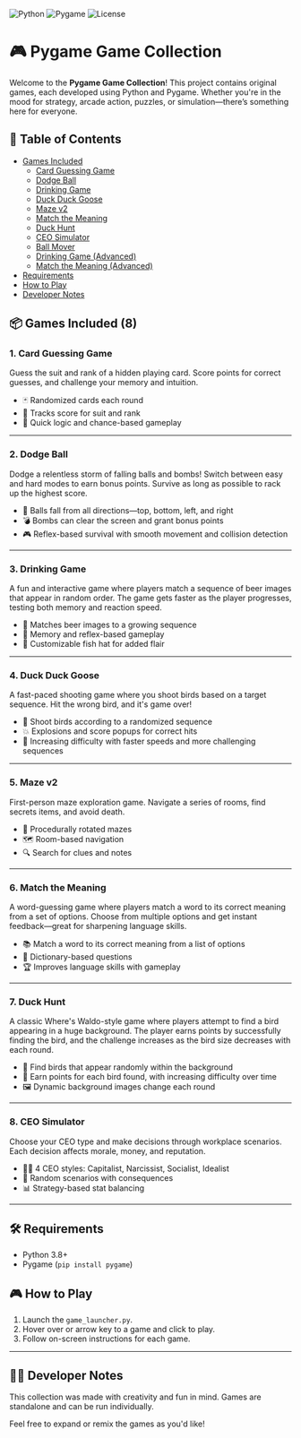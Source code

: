 ![Python](https://img.shields.io/badge/Python-3.8+-blue)
![Pygame](https://img.shields.io/badge/Pygame-2.0-green)
![License](https://img.shields.io/badge/license-MIT-blue)

# 🎮 Pygame Game Collection

Welcome to the **Pygame Game Collection**! This project contains original games, each developed using Python and Pygame. Whether you're in the mood for strategy, arcade action, puzzles, or simulation—there’s something here for everyone.

## 📖 Table of Contents
- [Games Included](#-games-included)
  - [Card Guessing Game](#1-card-guessing-game)
  - [Dodge Ball](#2-dodge-ball)
  - [Drinking Game](#3-drinking-game)
  - [Duck Duck Goose](#4-duck-duck-goose)
  - [Maze v2](#5-maze-v2)
  - [Match the Meaning](#6-match-the-meaning)
  - [Duck Hunt](#7-duck-hunt)
  - [CEO Simulator](#8-ceo-simulator)
  - [Ball Mover](#9-ball-mover)
  - [Drinking Game (Advanced)](#10-drinking-game)
  - [Match the Meaning (Advanced)](#11-match-the-meaning)
- [Requirements](#️-requirements)
- [How to Play](#-how-to-play)
- [Developer Notes](#-developer-notes)

## 📦 Games Included (8)

### 1. **Card Guessing Game**
Guess the suit and rank of a hidden playing card. Score points for correct guesses, and challenge your memory and intuition.

- 🃏 Randomized cards each round
- 🎯 Tracks score for suit and rank
- 🧠 Quick logic and chance-based gameplay

---

### 2. **Dodge Ball**
Dodge a relentless storm of falling balls and bombs! Switch between easy and hard modes to earn bonus points. Survive as long as possible to rack up the highest score.

- 🔴 Balls fall from all directions—top, bottom, left, and right
- 💣 Bombs can clear the screen and grant bonus points
- 🎮 Reflex-based survival with smooth movement and collision detection

---

### 3. **Drinking Game**
A fun and interactive game where players match a sequence of beer images that appear in random order. The game gets faster as the player progresses, testing both memory and reaction speed.

- 🍺 Matches beer images to a growing sequence
- 🧠 Memory and reflex-based gameplay
- 🎩 Customizable fish hat for added flair

---

### 4. **Duck Duck Goose**
A fast-paced shooting game where you shoot birds based on a target sequence. Hit the wrong bird, and it's game over!

- 🦢 Shoot birds according to a randomized sequence
- 💥 Explosions and score popups for correct hits
- 🎯 Increasing difficulty with faster speeds and more challenging sequences

---

### 5. **Maze v2**
First-person maze exploration game. Navigate a series of rooms, find secrets items, and avoid death.

- 🧭 Procedurally rotated mazes
- 🗺️ Room-based navigation
- 🔍 Search for clues and notes

---

### 6. **Match the Meaning**
A word-guessing game where players match a word to its correct meaning from a set of options. Choose from multiple options and get instant feedback—great for sharpening language skills.

- 📚 Match a word to its correct meaning from a list of options
- 📖 Dictionary-based questions
- 🏆 Improves language skills with gameplay

---

### 7. **Duck Hunt**
A classic Where's Waldo-style game where players attempt to find a bird appearing in a huge background. The player earns points by successfully finding the bird, and the challenge increases as the bird size decreases with each round. 

- 🦅 Find birds that appear randomly within the background
- 🎯 Earn points for each bird found, with increasing difficulty over time
- 🖼️ Dynamic background images change each round

---

### 8. **CEO Simulator**
Choose your CEO type and make decisions through workplace scenarios. Each decision affects morale, money, and reputation.

- 🧑‍💼 4 CEO styles: Capitalist, Narcissist, Socialist, Idealist
- 🔀 Random scenarios with consequences
- 📊 Strategy-based stat balancing

---

## 🛠️ Requirements

- Python 3.8+
- Pygame (`pip install pygame`)

## 🎮 How to Play

1. Launch the `game_launcher.py`.
2. Hover over or arrow key to a game and click to play.
3. Follow on-screen instructions for each game.

---

## 👨‍💻 Developer Notes

This collection was made with creativity and fun in mind. Games are standalone and can be run individually.

Feel free to expand or remix the games as you'd like!